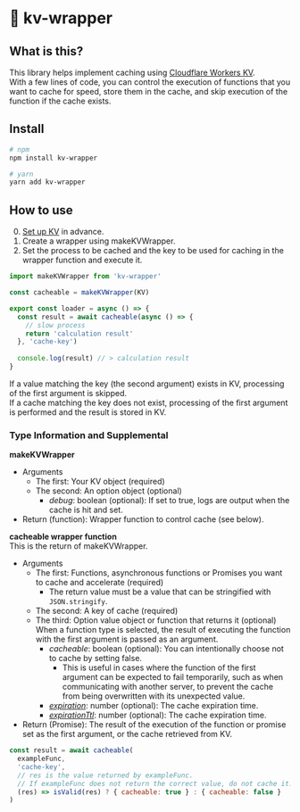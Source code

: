 # :key: kv-wrapper

## What is this?

This library helps implement caching using [Cloudflare Workers KV](https://developers.cloudflare.com/workers/runtime-apis/kv/).  
With a few lines of code, you can control the execution of functions that you want to cache for speed, store them in the cache, and skip execution of the function if the cache exists.

## Install

```bash
# npm
npm install kv-wrapper

# yarn
yarn add kv-wrapper
```

## How to use

0. [Set up KV](https://developers.cloudflare.com/workers/runtime-apis/kv/#kv-bindings) in advance.
1. Create a wrapper using makeKVWrapper.
2. Set the process to be cached and the key to be used for caching in the wrapper function and execute it.
```js
import makeKVWrapper from 'kv-wrapper'

const cacheable = makeKVWrapper(KV)

export const loader = async () => {
  const result = await cacheable(async () => {
    // slow process
    return 'calculation result'
  }, 'cache-key')
  
  console.log(result) // > calculation result
}
```
If a value matching the key (the second argument) exists in KV, processing of the first argument is skipped.  
If a cache matching the key does not exist, processing of the first argument is performed and the result is stored in KV.

### Type Information and Supplemental

**makeKVWrapper**
- Arguments
    - The first: Your KV object (required)
    - The second: An option object (optional)
        - *debug*: boolean (optional): If set to true, logs are output when the cache is hit and set.
- Return (function): Wrapper function to control cache (see below).

**cacheable wrapper function**  
This is the return of makeKVWrapper.
- Arguments
    - The first: Functions, asynchronous functions or Promises you want to cache and accelerate (required)
      - The return value must be a value that can be stringified with `JSON.stringify`.
    - The second: A key of cache (required)
    - The third: Option value object or function that returns it (optional)  
      When a function type is selected, the result of executing the function with the first argument is passed as an argument.  
      - *cacheable*: boolean (optional): You can intentionally choose not to cache by setting false.
        - This is useful in cases where the function of the first argument can be expected to fail temporarily, such as when communicating with another server, to prevent the cache from being overwritten with its unexpected value.
      - *[expiration](https://developers.cloudflare.com/workers/runtime-apis/kv/#creating-expiring-keys)*: number (optional): The cache expiration time.
      - *[expirationTtl](https://developers.cloudflare.com/workers/runtime-apis/kv/#creating-expiring-keys)*: number (optional): The cache expiration time.
- Return (Promise): The result of the execution of the function or promise set as the first argument, or the cache retrieved from KV.

```js
const result = await cacheable(
  exampleFunc,
  'cache-key',
  // res is the value returned by exampleFunc.
  // If exampleFunc does not return the correct value, do not cache it.
  (res) => isValid(res) ? { cacheable: true } : { cacheable: false }
)
```